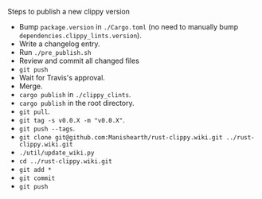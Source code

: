Steps to publish a new clippy version

- Bump `package.version` in `./Cargo.toml` (no need to manually bump `dependencies.clippy_lints.version`).
- Write a changelog entry.
- Run `./pre_publish.sh`
- Review and commit all changed files
- `git push`
- Wait for Travis's approval.
- Merge.
- `cargo publish` in `./clippy_clints`.
- `cargo publish` in the root directory.
- `git pull`.
- `git tag -s v0.0.X -m "v0.0.X"`.
- `git push --tags`.
- `git clone git@github.com:Manishearth/rust-clippy.wiki.git ../rust-clippy.wiki.git`
- `./util/update_wiki.py`
- `cd ../rust-clippy.wiki.git`
- `git add *`
- `git commit`
- `git push`
